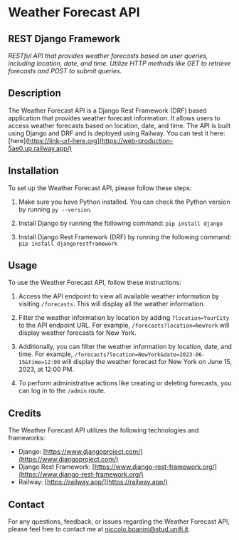 # Weather Forecast API
## REST Django Framework

_RESTful API that provides weather forecasts based on user queries, including location,
date, and time. Utilize HTTP methods like GET to retrieve forecasts and POST to submit queries._


## Description
The Weather Forecast API is a Django Rest Framework (DRF) based application that provides weather forecast information. It allows users to access weather forecasts based on location, date, and time. The API is built using Django and DRF and is deployed using Railway. You can test it here: [here](https://link-url-here.org](https://web-production-5ae0.up.railway.app/)

## Installation
To set up the Weather Forecast API, please follow these steps:

1. Make sure you have Python installed. You can check the Python version by running `py --version`.

2. Install Django by running the following command: `pip install django`

3. Install Django Rest Framework (DRF) by running the following command: `pip install djangorestframework`


## Usage
To use the Weather Forecast API, follow these instructions:

1. Access the API endpoint to view all available weather information by visiting `/forecasts`. This will display all the weather information.

2. Filter the weather information by location by adding `?location=YourCity` to the API endpoint URL. For example, `/forecasts?location=NewYork` will display weather forecasts for New York.

3. Additionally, you can filter the weather information by location, date, and time. For example, `/forecasts?location=NewYork&date=2023-06-15&time=12:00` will display the weather forecast for New York on June 15, 2023, at 12:00 PM.

4. To perform administrative actions like creating or deleting forecasts, you can log in to the `/admin` route.


## Credits
The Weather Forecast API utilizes the following technologies and frameworks:
- Django: [https://www.djangoproject.com/](https://www.djangoproject.com/)
- Django Rest Framework: [https://www.django-rest-framework.org/](https://www.django-rest-framework.org/)
- Railway: [https://railway.app/](https://railway.app/)

## Contact
For any questions, feedback, or issues regarding the Weather Forecast API, please feel free to contact me at [niccolo.boanini@stud.unifi.it](mailto:niccolo.boanini@stud.unifi.it).
